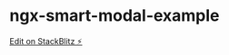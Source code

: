 # ngx-smart-modal-example

[Edit on StackBlitz ⚡️](https://stackblitz.com/edit/ngx-smart-modal-example)